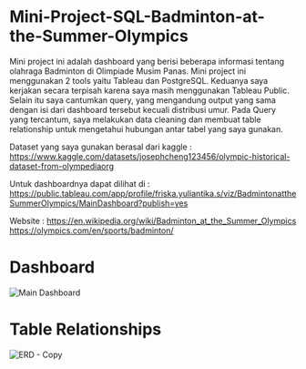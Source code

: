 # Mini-Project-SQL-Badminton-at-the-Summer-Olympics

Mini project ini adalah dashboard yang berisi beberapa informasi tentang olahraga Badminton di Olimpiade Musim Panas. Mini project ini menggunakan 2 tools yaitu Tableau dan PostgreSQL. Keduanya saya kerjakan secara terpisah karena saya masih menggunakan Tableau Public. Selain itu saya cantumkan query, yang mengandung output yang sama dengan isi dari dashboard tersebut kecuali distribusi umur. Pada Query yang tercantum, saya melakukan data cleaning dan membuat table relationship untuk mengetahui hubungan antar tabel yang saya gunakan. 


Dataset yang saya gunakan berasal dari kaggle :
https://www.kaggle.com/datasets/josephcheng123456/olympic-historical-dataset-from-olympediaorg

Untuk dashboardnya dapat dilihat di : 
https://public.tableau.com/app/profile/friska.yuliantika.s/viz/BadmintonattheSummerOlympics/MainDashboard?publish=yes

Website :
https://en.wikipedia.org/wiki/Badminton_at_the_Summer_Olympics
https://olympics.com/en/sports/badminton/

# Dashboard 
![Main Dashboard](https://user-images.githubusercontent.com/114457985/221409968-49a87f9f-bcd5-48c8-877c-b77dd903de5c.png)

# Table Relationships
![ERD - Copy](https://user-images.githubusercontent.com/114457985/221410216-bdda56f4-d378-4b72-9ca0-53eb365430b6.jpg)


